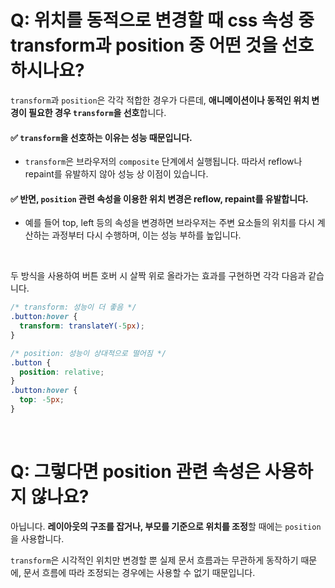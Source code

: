 # Q: 위치를 동적으로 변경할 때 css 속성 중 transform과 position 중 어떤 것을 선호하시나요?

`transform`과 `position`은 각각 적합한 경우가 다른데, **애니메이션이나 동적인 위치 변경이 필요한 경우 `transform`을 선호**합니다.

#### ✅ `transform`을 선호하는 이유는 성능 때문입니다. 
- `transform`은 브라우저의 `composite` 단계에서 실행됩니다. 따라서 reflow나 repaint를 유발하지 않아 성능 상 이점이 있습니다.

#### ✅ 반면, `position` 관련 속성을 이용한 위치 변경은 reflow, repaint를 유발합니다. 
- 예를 들어 top, left 등의 속성을 변경하면 브라우저는 주변 요소들의 위치를 다시 계산하는 과정부터 다시 수행하며, 이는 성능 부하를 높입니다.

<br/>

두 방식을 사용하여 버튼 호버 시 살짝 위로 올라가는 효과를 구현하면 각각 다음과 같습니다.

```css
/* transform: 성능이 더 좋음 */
.button:hover {
  transform: translateY(-5px);
}

/* position: 성능이 상대적으로 떨어짐 */
.button {
  position: relative;
}
.button:hover {
  top: -5px;
}
```

<br/>

# Q: 그렇다면 position 관련 속성은 사용하지 않나요? 

아닙니다. **레이아웃의 구조를 잡거나, 부모를 기준으로 위치를 조정**할 때에는 `position`을 사용합니다. 

`transform`은 시각적인 위치만 변경할 뿐 실제 문서 흐름과는 무관하게 동작하기 때문에, 문서 흐름에 따라 조정되는 경우에는 사용할 수 없기 때문입니다.





